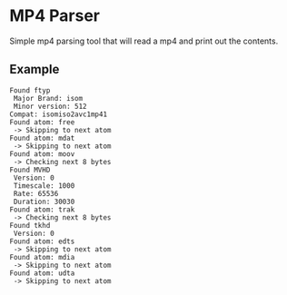# MP4 Parser

Simple mp4 parsing tool that will read a mp4 and print out the contents.


## Example
```
Found ftyp
 Major Brand: isom 
 Minor version: 512
Compat: isomiso2avc1mp41
Found atom: free
 -> Skipping to next atom
Found atom: mdat
 -> Skipping to next atom
Found atom: moov
 -> Checking next 8 bytes
Found MVHD
 Version: 0
 Timescale: 1000
 Rate: 65536
 Duration: 30030
Found atom: trak
 -> Checking next 8 bytes
Found tkhd
 Version: 0
Found atom: edts
 -> Skipping to next atom
Found atom: mdia
 -> Skipping to next atom
Found atom: udta
 -> Skipping to next atom

```